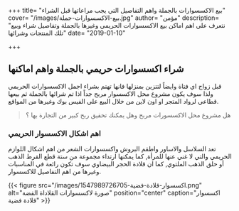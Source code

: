 +++
title= "بيع الاكسسوارات بالجملة واهم التفاصيل التي يجب مراعاتها قبل الشراء"
cover= "/images/بيع-الاكسسوارات-جملة.jpg"
author= "مؤمن"
description= "نتعرف علي اهم اماكن بيع الاكسسوارات الحريمي وغيرها بالجملة وتفاصيل شراء وبيع تلك المنتجات وشرائها"
date= "2019-01-10"

+++

## شراء اكسسوارات حريمي بالجملة واهم اماكنها

قبل زواج اي فتاة وايضاً لتتزين بمنزلها فانها تهتم بشراء اجمل الاكسسوارات الحريمي ولذا سوف يكون مشروع محل الاكسسوار مربح جداً اذا تم شرائها بالجملة ثم بيعها قطاعي لرواد المتجر او اون لاين من خلال البيع علي الفيس بوك وغيرها من المواقع.
> هل مشروع محل الاكسسورات مربح وهل يمكنك تحقيق ربح كبير من التجارة بها ؟

### اهم اشكال الاكسسوار الحريمي

تعد السلاسل والاساور واطقم البروش واكسسوارات الشعر من اهم اشكال اللوازم الحريمي والتي لا غني عنها للمرأة, كما يمكنها ارتداء مجموعة من ستة قطع القرط الذهب أو حلق الذهب الملتوي, كما ان قلادة الحجر البيضاوي سوف تكون رائعة في المناسبات وغيرها من اهم التفاصيل للاكسسوار.


{{< figure src="/images/اكسسوار-قلادة-فضية-1547989726705.png" alt="صورة لاكسسوارات القلاداة الفضة" position="center" caption="اكسسوار قلادة فضية" >}}

